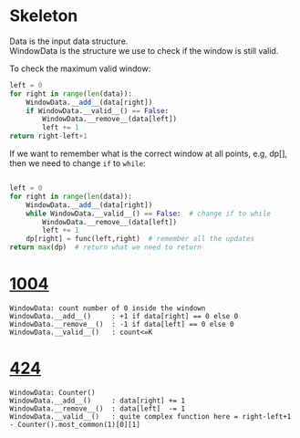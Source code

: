 # Skeleton

Data is the input data structure.    
WindowData is the structure we use to check if the window is still valid.    

To check the maximum valid window:
```python
left = 0
for right in range(len(data)):
    WindowData.__add__(data[right])
    if WindowData.__valid__() == False:
        WindowData.__remove__(data[left])
        left += 1
return right-left+1
```

If we want to remember what is the correct window at all points, e.g, dp\[], then we need to change `if` to `while`:

```python

left = 0
for right in range(len(data)):
    WindowData.__add__(data[right])
    while WindowData.__valid__() == False:  # change if to while
        WindowData.__remove__(data[left])
        left += 1
    dp[right] = func(left,right)  # remember all the updates
return max(dp)  # return what we need to return
```

# [1004](https://leetcode.com/problems/max-consecutive-ones-iii/)
```
WindowData: count number of 0 inside the windown
WindowData.__add__()     : +1 if data[right] == 0 else 0
WindowData.__remove__()  : -1 if data[left] == 0 else 0
WindowData.__valid__()   : count<=K 
```

# [424](https://leetcode.com/problems/longest-repeating-character-replacement/submissions/)

```
WindowData: Counter()
WindowData.__add__()     : data[right] += 1
WindowData.__remove__()  : data[left]  -= 1
WindowData.__valid__()   : quite complex function here = right-left+1 - Counter().most_common(1)[0][1]
```
